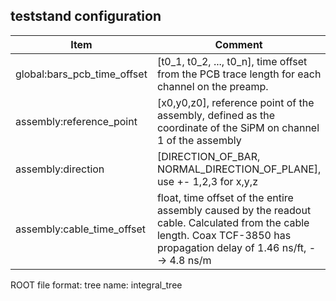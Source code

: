 ## teststand configuration

| Item | Comment |
| -------- | ------- |
| global:bars_pcb_time_offset | \[t0_1, t0_2, ..., t0_n\], time offset from the PCB trace length for each channel on the preamp.|
| assembly:reference_point | \[x0,y0,z0\], reference point of the assembly, defined as the coordinate of the SiPM on channel 1 of the assembly|
| assembly:direction | \[DIRECTION_OF_BAR, NORMAL_DIRECTION_OF_PLANE\], use +\- 1,2,3 for x,y,z|
| assembly:cable_time_offset | float, time offset of the entire assembly caused by the readout cable. Calculated from the cable length. Coax TCF-3850 has propagation delay of 1.46 ns/ft, --> 4.8 ns/m|

ROOT file format:
tree name: integral_tree

